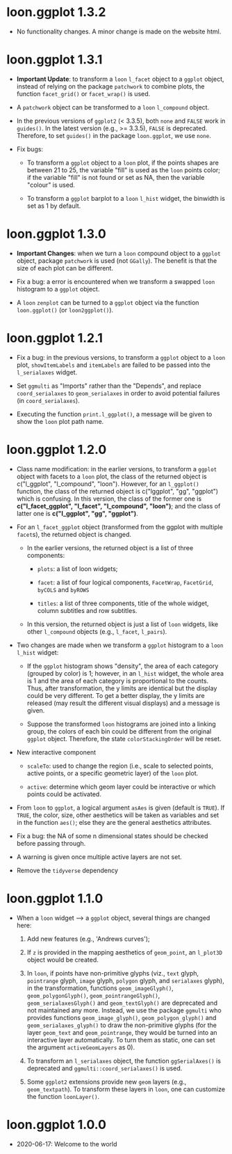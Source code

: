 # loon.ggplot 1.3.2

* No functionality changes. A minor change is made on the website html.

# loon.ggplot 1.3.1

* **Important Update**: to transform a `loon` `l_facet` object to a `ggplot` object, instead of relying on the package `patchwork` to combine plots, the function `facet_grid()` or `facet_wrap()` is used.

* A `patchwork` object can be transformed to a `loon` `l_compound` object.

* In the previous versions of `ggplot2` (< 3.3.5), both `none` and `FALSE` work in `guides()`. In the latest version (e.g., >= 3.3.5), `FALSE` is deprecated. Therefore, to set `guides()` in the package `loon.ggplot`, we use `none`.

* Fix bugs: 

  + To transform a `ggplot` object to a `loon` plot, if the points shapes are between 21 to 25, the variable "fill" is used as the `loon` points color; if the variable "fill" is not found or set as NA, then the variable "colour" is used.
  
  + To transform a `ggplot` barplot to a `loon` `l_hist` widget, the binwidth is set as 1 by default.

# loon.ggplot 1.3.0

* **Important Changes**: when we turn a `loon` compound object to a `ggplot` object, package `patchwork` is used (not `GGally`). The benefit is that the size of each plot can be different.

* Fix a bug: a error is encountered when we transform a swapped `loon` histogram to a `ggplot` object.

* A `loon` `zenplot` can be turned to a `ggplot` object via the function `loon.ggplot()` (or `loon2ggplot()`).

# loon.ggplot 1.2.1

* Fix a bug: in the previous versions, to transform a `ggplot` object to a `loon` plot, `showItemLabels` and `itemLabels` are failed to be passed into the `l_serialaxes` widget. 

* Set `ggmulti` as "Imports" rather than the "Depends", and replace `coord_serialaxes` to `geom_serialaxes` in order to avoid potential failures (in `coord_serialaxes`).

* Executing the function `print.l_ggplot()`, a message will be given to show the `loon` plot path name.

# loon.ggplot 1.2.0

* Class name modification: in the earlier versions, to transform a `ggplot` object with facets to a `loon` plot, the class of the returned object is c("l_ggplot", "l_compound", "loon"). However, for an `l_ggplot()` function, the class of the returned object is c("lggplot", "gg", "ggplot") which is confusing. In this version, the class of the former one is **c("l_facet_ggplot", "l_facet", "l_compound", "loon")**; and the class of latter one is **c("l_ggplot", "gg", "ggplot")**.

* For an `l_facet_ggplot` object (transformed from the ggplot with multiple `facet`s), the returned object is changed. 

  - In the earlier versions, the returned object is a list of three components: 
  
    + `plots`: a list of loon widgets;
    
    + `facet`: a list of four logical components, `FacetWrap`, `FacetGrid`, `byCOLS` and `byROWS`
    
    + `titles`: a list of three components, title of the whole widget, column subtitles and row subtitles.
    
  - In this version, the returned object is just a list of `loon` widgets, like other `l_compound` objects (e.g., `l_facet`, `l_pairs`).
  
* Two changes are made when we transform a `ggplot` histogram to a `loon` `l_hist` widget: 

  + If the `ggplot` histogram shows "density", the area of each category (grouped by color) is 1; however, in an `l_hist` widget, the whole area is 1 and the area of each category is proportional to the counts. Thus, after transformation, the y limits are identical but the display could be very different. To get a better display, the y limits are released (may result the different visual displays) and a message is given.
  
  + Suppose the transformed `loon` histograms are joined into a linking group, the colors of each bin could be different from the original `ggplot` object. Therefore, the state `colorStackingOrder` will be reset. 
  
* New interactive component 

  + `scaleTo`: used to change the region (i.e., scale to selected points, active points, or a specific geometric layer) of the `loon` plot.
  
  + `active`: determine which geom layer could be interactive or which points could be activated. 
  
* From `loon` to `ggplot`, a logical argument `asAes` is given (default is `TRUE`). If `TRUE`, the color, size, other aesthetics will be taken as variables and set in the function `aes()`; else they are the general aesthetics attributes.
  
* Fix a bug: the NA of some n dimensional states should be checked before passing through. 

* A warning is given once multiple active layers are not set. 

* Remove the `tidyverse` dependency

# loon.ggplot 1.1.0

* When a `loon` widget --> a `ggplot` object, several things are changed here:

  1. Add new features (e.g., 'Andrews curves');
  
  2. If `z` is provided in the mapping aesthetics of `geom_point`, an `l_plot3D` object would be created.

  3. In `loon`, if points have non-primitive glyphs (viz., `text` glyph, `pointrange` glyph, `image` glyph, `polygon` glyph, and `serialaxes` glyph), in the transformation, functions `geom_imageGlyph()`, `geom_polygonGlyph()`, `geom_pointrangeGlyph()`, `geom_serialaxesGlyph()` and `geom_textGlyph()` are deprecated and not maintained any more. Instead, we use the package `ggmulti` who provides functions `geom_image_glyph()`, `geom_polygon_glyph()` and `geom_serialaxes_glyph()` to draw the non-primitive glyphs (for the layer `geom_text` and `geom_pointrange`, they would be turned into an interactive layer automatically. To turn them as static, one can set the argument `activeGeomLayers` as 0).
  
  4. To transform an `l_serialaxes` object, the function `ggSerialAxes()` is deprecated and `ggmulti::coord_serialaxes()` is used.
  
  5. Some `ggplot2` extensions provide new `geom` layers (e.g., `geom_textpath`). To transform these layers in `loon`, one can customize the function `loonLayer()`.
  
# loon.ggplot 1.0.0

* 2020-06-17: Welcome to the world 
